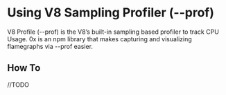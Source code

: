 # Using V8 Sampling Profiler (--prof)

V8 Profile​ (--prof) is the V8’s built-in sampling based profiler to track CPU
Usage. ​0x​ is an npm library that makes capturing and visualizing flamegraphs
via --prof easier.

## How To

//TODO
